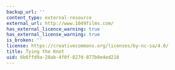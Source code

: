 ```yaml
---
backup_url: ''
content_type: external-resource
external_url: http://www.1049films.com/
has_external_licence_warning: true
has_external_license_warning: true
is_broken: ''
license: https://creativecommons.org/licenses/by-nc-sa/4.0/
title: Tying the Knot
uid: 6b6ffd9a-28ab-4f0f-827d-877b0e4ed218
---
```

